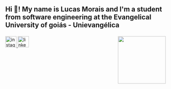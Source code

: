 <h2 align="left">Hi 👋! My name is Lucas Morais and I'm a student from software engineering at the Evangelical University of goiás - Unievangélica</h2>

###

<img align="right" height="150" src="https://media.giphy.com/media/78XCFBGOlS6keY1Bil/giphy.gif?cid=790b7611cjupynoen3gr1yxs048pur2p2lybsiiibr9vpk5l&ep=v1_gifs_search&rid=giphy.gif&ct=g"  />

###

<div align="left">
</div>

###

<div align="left">
  <a href="https://www.instagram.com/morais_lucas10?igsh=MWh2cjR0bnZ3czdyeA==" target="_blank">
    <img src="https://img.shields.io/static/v1?message=Instagram&logo=instagram&label=&color=E4405F&logoColor=white&labelColor=&style=for-the-badge" height="35" alt="instagram logo"  />
  </a>
  <a href="http://www.linkedin.com/in/lucas-moreira-de-morais-3742922b8" target="_blank">
    <img src="https://img.shields.io/static/v1?message=LinkedIn&logo=linkedin&label=&color=0077B5&logoColor=white&labelColor=&style=for-the-badge" height="35" alt="linkedin logo"  />
  </a>
</div>

###
